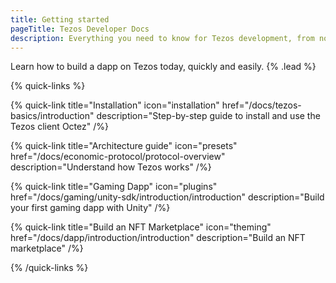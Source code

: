 ```yaml
---
title: Getting started
pageTitle: Tezos Developer Docs
description: Everything you need to know for Tezos development, from novice to expert. Learn how to build your next Game, NFT, or DeFi dapp here.
---
```


Learn how to build a dapp on Tezos today, quickly and easily. {% .lead %}

{% quick-links %}

{% quick-link title="Installation" icon="installation" href="/docs/tezos-basics/introduction" description="Step-by-step guide to install and use the Tezos client Octez" /%}

{% quick-link title="Architecture guide" icon="presets" href="/docs/economic-protocol/protocol-overview" description="Understand how Tezos works" /%}

{% quick-link title="Gaming Dapp" icon="plugins" href="/docs/gaming/unity-sdk/introduction/introduction" description="Build your first gaming dapp with Unity" /%}

{% quick-link title="Build an NFT Marketplace" icon="theming" href="/docs/dapp/introduction/introduction" description="Build an NFT marketplace" /%}

{% /quick-links %}

